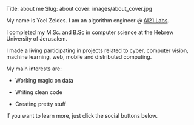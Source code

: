 Title: about me
Slug: about
cover: images/about_cover.jpg

My name is Yoel Zeldes. I am an algorithm engineer @ [AI21 Labs](https://www.ai21.com).

I completed my M.Sc. and B.Sc in computer science at the Hebrew University of Jerusalem.

I made a living participating in projects related to cyber, computer vision, machine learning, web, mobile and distributed computing.

My main interests are:

* Working magic on data

* Writing clean code

* Creating pretty stuff

If you want to learn more, just click the social buttons below.
